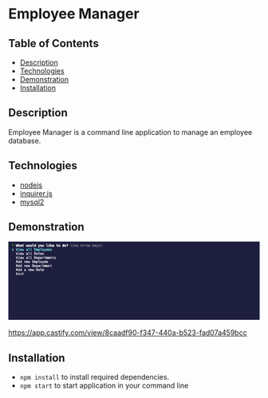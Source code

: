 # Employee Manager

## Table of Contents
  * [Description](#description)
  * [Technologies](#technologies)
  * [Demonstration](#demonstration)
  * [Installation](#installation)

## Description
Employee Manager is a command line application to manage an employee database. 

## Technologies
* [nodejs](https://nodejs.org/en/)
* [inquirer.js](https://www.npmjs.com/package/inquirer)
* [mysql2](https://www.npmjs.com/package/mysql2)

## Demonstration
![Demo of Employee Manager](./manage_employee.png)

https://app.castify.com/view/8caadf90-f347-440a-b523-fad07a459bcc

## Installation
* `npm install` to install required dependencies.
* `npm start` to start application in your command line
